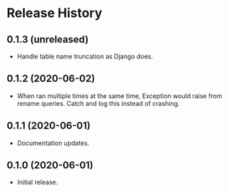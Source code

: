 Release History
===============

0.1.3 (unreleased)
------------------

- Handle table name truncation as Django does.


0.1.2 (2020-06-02)
------------------

- When ran multiple times at the same time, Exception would raise from rename queries. Catch and log this instead of crashing.


0.1.1 (2020-06-01)
------------------

- Documentation updates.


0.1.0 (2020-06-01)
------------------

-   Initial release.
